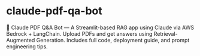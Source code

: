 # claude-pdf-qa-bot
🧠 Claude PDF Q&amp;A Bot — A Streamlit-based RAG app using Claude via AWS Bedrock + LangChain. Upload PDFs and get answers using Retrieval-Augmented Generation. Includes full code, deployment guide, and prompt engineering tips.
